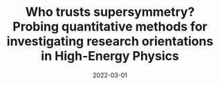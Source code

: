 ---
title: "Who trusts supersymmetry? Probing quantitative methods for investigating research orientations in High-Energy Physics"
collection: talks
type: talk
date: 2022-03-01
venue: '4th International Spring School of the Epistemology of the Large Hadron Collider: The History, Philosophy and Sociology of Large Scale Experiments, Wuppertal, Germany'
authors: <b>Gautheron L.</b>
citation: ' Lucas Gautheron, &quot;Who trusts supersymmetry? Probing quantitative methods for investigating research orientations in High-Energy Physics.&quot; 4th International Spring School of the Epistemology of the Large Hadron Collider: The History, Philosophy and Sociology of Large Scale Experiments, Wuppertal, Germany, 2022.'
---